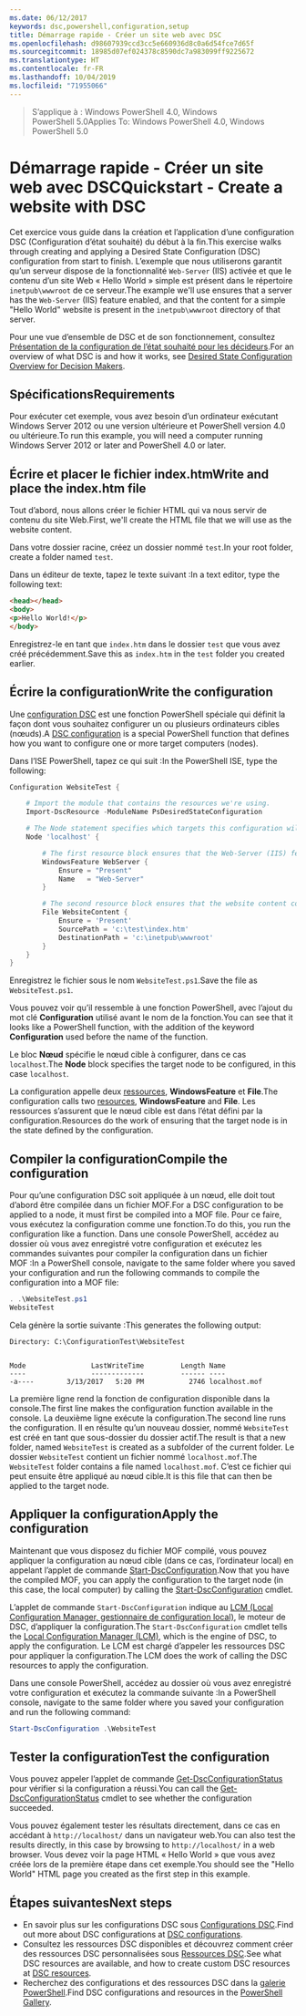 ```yaml
---
ms.date: 06/12/2017
keywords: dsc,powershell,configuration,setup
title: Démarrage rapide - Créer un site web avec DSC
ms.openlocfilehash: d98607939ccd3cc5e660936d8c0a6d54fce7d65f
ms.sourcegitcommit: 18985d07ef024378c8590dc7a983099ff9225672
ms.translationtype: HT
ms.contentlocale: fr-FR
ms.lasthandoff: 10/04/2019
ms.locfileid: "71955066"
---
```

> <span data-ttu-id="d78cc-103">S’applique à : Windows PowerShell 4.0, Windows PowerShell 5.0</span><span class="sxs-lookup"><span data-stu-id="d78cc-103">Applies To: Windows PowerShell 4.0, Windows PowerShell 5.0</span></span>

# <a name="quickstart---create-a-website-with-dsc"></a><span data-ttu-id="d78cc-104">Démarrage rapide - Créer un site web avec DSC</span><span class="sxs-lookup"><span data-stu-id="d78cc-104">Quickstart - Create a website with DSC</span></span>

<span data-ttu-id="d78cc-105">Cet exercice vous guide dans la création et l’application d’une configuration DSC (Configuration d’état souhaité) du début à la fin.</span><span class="sxs-lookup"><span data-stu-id="d78cc-105">This exercise walks through creating and applying a Desired State Configuration (DSC) configuration from start to finish.</span></span>
<span data-ttu-id="d78cc-106">L’exemple que nous utiliserons garantit qu’un serveur dispose de la fonctionnalité `Web-Server` (IIS) activée et que le contenu d’un site Web « Hello World » simple est présent dans le répertoire `inetpub\wwwroot` de ce serveur.</span><span class="sxs-lookup"><span data-stu-id="d78cc-106">The example we'll use ensures that a server has the `Web-Server` (IIS) feature enabled, and that the content for a simple "Hello World" website is present in the `inetpub\wwwroot` directory of that server.</span></span>

<span data-ttu-id="d78cc-107">Pour une vue d’ensemble de DSC et de son fonctionnement, consultez [Présentation de la configuration de l’état souhaité pour les décideurs](../overview/decisionMaker.md).</span><span class="sxs-lookup"><span data-stu-id="d78cc-107">For an overview of what DSC is and how it works, see [Desired State Configuration Overview for Decision Makers](../overview/decisionMaker.md).</span></span>

## <a name="requirements"></a><span data-ttu-id="d78cc-108">Spécifications</span><span class="sxs-lookup"><span data-stu-id="d78cc-108">Requirements</span></span>

<span data-ttu-id="d78cc-109">Pour exécuter cet exemple, vous avez besoin d’un ordinateur exécutant Windows Server 2012 ou une version ultérieure et PowerShell version 4.0 ou ultérieure.</span><span class="sxs-lookup"><span data-stu-id="d78cc-109">To run this example, you will need a computer running Windows Server 2012 or later and PowerShell 4.0 or later.</span></span>

## <a name="write-and-place-the-indexhtm-file"></a><span data-ttu-id="d78cc-110">Écrire et placer le fichier index.htm</span><span class="sxs-lookup"><span data-stu-id="d78cc-110">Write and place the index.htm file</span></span>

<span data-ttu-id="d78cc-111">Tout d’abord, nous allons créer le fichier HTML qui va nous servir de contenu du site Web.</span><span class="sxs-lookup"><span data-stu-id="d78cc-111">First, we'll create the HTML file that we will use as the website content.</span></span>

<span data-ttu-id="d78cc-112">Dans votre dossier racine, créez un dossier nommé `test`.</span><span class="sxs-lookup"><span data-stu-id="d78cc-112">In your root folder, create a folder named `test`.</span></span>

<span data-ttu-id="d78cc-113">Dans un éditeur de texte, tapez le texte suivant :</span><span class="sxs-lookup"><span data-stu-id="d78cc-113">In a text editor, type the following text:</span></span>

```html
<head></head>
<body>
<p>Hello World!</p>
</body>
```

<span data-ttu-id="d78cc-114">Enregistrez-le en tant que `index.htm` dans le dossier `test` que vous avez créé précédemment.</span><span class="sxs-lookup"><span data-stu-id="d78cc-114">Save this as `index.htm` in the `test` folder you created earlier.</span></span>

## <a name="write-the-configuration"></a><span data-ttu-id="d78cc-115">Écrire la configuration</span><span class="sxs-lookup"><span data-stu-id="d78cc-115">Write the configuration</span></span>

<span data-ttu-id="d78cc-116">Une [configuration DSC](../configurations/configurations.md) est une fonction PowerShell spéciale qui définit la façon dont vous souhaitez configurer un ou plusieurs ordinateurs cibles (nœuds).</span><span class="sxs-lookup"><span data-stu-id="d78cc-116">A [DSC configuration](../configurations/configurations.md) is a special PowerShell function that defines how you want to configure one or more target computers (nodes).</span></span>

<span data-ttu-id="d78cc-117">Dans l’ISE PowerShell, tapez ce qui suit :</span><span class="sxs-lookup"><span data-stu-id="d78cc-117">In the PowerShell ISE, type the following:</span></span>

```powershell
Configuration WebsiteTest {

    # Import the module that contains the resources we're using.
    Import-DscResource -ModuleName PsDesiredStateConfiguration

    # The Node statement specifies which targets this configuration will be applied to.
    Node 'localhost' {

        # The first resource block ensures that the Web-Server (IIS) feature is enabled.
        WindowsFeature WebServer {
            Ensure = "Present"
            Name   = "Web-Server"
        }

        # The second resource block ensures that the website content copied to the website root folder.
        File WebsiteContent {
            Ensure = 'Present'
            SourcePath = 'c:\test\index.htm'
            DestinationPath = 'c:\inetpub\wwwroot'
        }
    }
}
```

<span data-ttu-id="d78cc-118">Enregistrez le fichier sous le nom `WebsiteTest.ps1`.</span><span class="sxs-lookup"><span data-stu-id="d78cc-118">Save the file as `WebsiteTest.ps1`.</span></span>

<span data-ttu-id="d78cc-119">Vous pouvez voir qu’il ressemble à une fonction PowerShell, avec l’ajout du mot clé **Configuration** utilisé avant le nom de la fonction.</span><span class="sxs-lookup"><span data-stu-id="d78cc-119">You can see that it looks like a PowerShell function, with the addition of the keyword **Configuration** used before the name of the function.</span></span>

<span data-ttu-id="d78cc-120">Le bloc **Nœud** spécifie le nœud cible à configurer, dans ce cas `localhost`.</span><span class="sxs-lookup"><span data-stu-id="d78cc-120">The **Node** block specifies the target node to be configured, in this case `localhost`.</span></span>

<span data-ttu-id="d78cc-121">La configuration appelle deux [ressources](../resources/resources.md), **WindowsFeature** et **File**.</span><span class="sxs-lookup"><span data-stu-id="d78cc-121">The configuration calls two [resources](../resources/resources.md), **WindowsFeature** and **File**.</span></span>
<span data-ttu-id="d78cc-122">Les ressources s’assurent que le nœud cible est dans l’état défini par la configuration.</span><span class="sxs-lookup"><span data-stu-id="d78cc-122">Resources do the work of ensuring that the target node is in the state defined by the configuration.</span></span>

## <a name="compile-the-configuration"></a><span data-ttu-id="d78cc-123">Compiler la configuration</span><span class="sxs-lookup"><span data-stu-id="d78cc-123">Compile the configuration</span></span>

<span data-ttu-id="d78cc-124">Pour qu’une configuration DSC soit appliquée à un nœud, elle doit tout d’abord être compilée dans un fichier MOF.</span><span class="sxs-lookup"><span data-stu-id="d78cc-124">For a DSC configuration to be applied to a node, it must first be compiled into a MOF file.</span></span>
<span data-ttu-id="d78cc-125">Pour ce faire, vous exécutez la configuration comme une fonction.</span><span class="sxs-lookup"><span data-stu-id="d78cc-125">To do this, you run the configuration like a function.</span></span>
<span data-ttu-id="d78cc-126">Dans une console PowerShell, accédez au dossier où vous avez enregistré votre configuration et exécutez les commandes suivantes pour compiler la configuration dans un fichier MOF :</span><span class="sxs-lookup"><span data-stu-id="d78cc-126">In a PowerShell console, navigate to the same folder where you saved your configuration and run the following commands to compile the configuration into a MOF file:</span></span>

```powershell
. .\WebsiteTest.ps1
WebsiteTest
```

<span data-ttu-id="d78cc-127">Cela génère la sortie suivante :</span><span class="sxs-lookup"><span data-stu-id="d78cc-127">This generates the following output:</span></span>

```
Directory: C:\ConfigurationTest\WebsiteTest


Mode                LastWriteTime         Length Name
----                -------------         ------ ----
-a----        3/13/2017   5:20 PM           2746 localhost.mof
```

<span data-ttu-id="d78cc-128">La première ligne rend la fonction de configuration disponible dans la console.</span><span class="sxs-lookup"><span data-stu-id="d78cc-128">The first line makes the configuration function available in the console.</span></span>
<span data-ttu-id="d78cc-129">La deuxième ligne exécute la configuration.</span><span class="sxs-lookup"><span data-stu-id="d78cc-129">The second line runs the configuration.</span></span>
<span data-ttu-id="d78cc-130">Il en résulte qu’un nouveau dossier, nommé `WebsiteTest` est créé en tant que sous-dossier du dossier actif.</span><span class="sxs-lookup"><span data-stu-id="d78cc-130">The result is that a new folder, named `WebsiteTest` is created as a subfolder of the current folder.</span></span>
<span data-ttu-id="d78cc-131">Le dossier `WebsiteTest` contient un fichier nommé `localhost.mof`.</span><span class="sxs-lookup"><span data-stu-id="d78cc-131">The `WebsiteTest` folder contains a file named `localhost.mof`.</span></span>
<span data-ttu-id="d78cc-132">C’est ce fichier qui peut ensuite être appliqué au nœud cible.</span><span class="sxs-lookup"><span data-stu-id="d78cc-132">It is this file that can then be applied to the target node.</span></span>

## <a name="apply-the-configuration"></a><span data-ttu-id="d78cc-133">Appliquer la configuration</span><span class="sxs-lookup"><span data-stu-id="d78cc-133">Apply the configuration</span></span>

<span data-ttu-id="d78cc-134">Maintenant que vous disposez du fichier MOF compilé, vous pouvez appliquer la configuration au nœud cible (dans ce cas, l’ordinateur local) en appelant l’applet de commande [Start-DscConfiguration](/powershell/module/psdesiredstateconfiguration/start-dscconfiguration).</span><span class="sxs-lookup"><span data-stu-id="d78cc-134">Now that you have the compiled MOF, you can apply the configuration to the target node (in this case, the local computer) by calling the [Start-DscConfiguration](/powershell/module/psdesiredstateconfiguration/start-dscconfiguration) cmdlet.</span></span>

<span data-ttu-id="d78cc-135">L’applet de commande `Start-DscConfiguration` indique au [LCM (Local Configuration Manager, gestionnaire de configuration local)](../managing-nodes/metaConfig.md), le moteur de DSC, d’appliquer la configuration.</span><span class="sxs-lookup"><span data-stu-id="d78cc-135">The `Start-DscConfiguration` cmdlet tells the [Local Configuration Manager (LCM)](../managing-nodes/metaConfig.md), which is the engine of DSC, to apply the configuration.</span></span>
<span data-ttu-id="d78cc-136">Le LCM est chargé d’appeler les ressources DSC pour appliquer la configuration.</span><span class="sxs-lookup"><span data-stu-id="d78cc-136">The LCM does the work of calling the DSC resources to apply the configuration.</span></span>

<span data-ttu-id="d78cc-137">Dans une console PowerShell, accédez au dossier où vous avez enregistré votre configuration et exécutez la commande suivante :</span><span class="sxs-lookup"><span data-stu-id="d78cc-137">In a PowerShell console, navigate to the same folder where you saved your configuration and run the following command:</span></span>

```powershell
Start-DscConfiguration .\WebsiteTest
```

## <a name="test-the-configuration"></a><span data-ttu-id="d78cc-138">Tester la configuration</span><span class="sxs-lookup"><span data-stu-id="d78cc-138">Test the configuration</span></span>

<span data-ttu-id="d78cc-139">Vous pouvez appeler l’applet de commande [Get-DscConfigurationStatus](/powershell/module/psdesiredstateconfiguration/get-dscconfigurationstatus) pour vérifier si la configuration a réussi.</span><span class="sxs-lookup"><span data-stu-id="d78cc-139">You can call the [Get-DscConfigurationStatus](/powershell/module/psdesiredstateconfiguration/get-dscconfigurationstatus) cmdlet to see whether the configuration succeeded.</span></span>

<span data-ttu-id="d78cc-140">Vous pouvez également tester les résultats directement, dans ce cas en accédant à `http://localhost/` dans un navigateur web.</span><span class="sxs-lookup"><span data-stu-id="d78cc-140">You can also test the results directly, in this case by browsing to `http://localhost/` in a web browser.</span></span>
<span data-ttu-id="d78cc-141">Vous devez voir la page HTML « Hello World » que vous avez créée lors de la première étape dans cet exemple.</span><span class="sxs-lookup"><span data-stu-id="d78cc-141">You should see the "Hello World" HTML page you created as the first step in this example.</span></span>

## <a name="next-steps"></a><span data-ttu-id="d78cc-142">Étapes suivantes</span><span class="sxs-lookup"><span data-stu-id="d78cc-142">Next steps</span></span>

- <span data-ttu-id="d78cc-143">En savoir plus sur les configurations DSC sous [Configurations DSC](../configurations/configurations.md).</span><span class="sxs-lookup"><span data-stu-id="d78cc-143">Find out more about DSC configurations at [DSC configurations](../configurations/configurations.md).</span></span>
- <span data-ttu-id="d78cc-144">Consultez les ressources DSC disponibles et découvrez comment créer des ressources DSC personnalisées sous [Ressources DSC](../resources/resources.md).</span><span class="sxs-lookup"><span data-stu-id="d78cc-144">See what DSC resources are available, and how to create custom DSC resources at [DSC resources](../resources/resources.md).</span></span>
- <span data-ttu-id="d78cc-145">Recherchez des configurations et des ressources DSC dans la [galerie PowerShell](https://www.powershellgallery.com/).</span><span class="sxs-lookup"><span data-stu-id="d78cc-145">Find DSC configurations and resources in the [PowerShell Gallery](https://www.powershellgallery.com/).</span></span>
